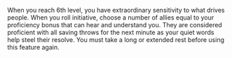 When you reach 6th level, you have extraordinary sensitivity to what drives people. When you roll initiative, choose a number of allies equal to your proficiency bonus that can hear and understand you. They are considered proficient with all saving throws for the next minute as your quiet words help steel their resolve. You must take a long or extended rest before using this feature again.